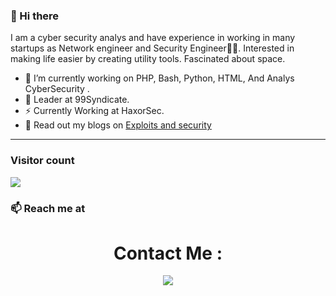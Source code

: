 ### 👋 Hi there 
I am a cyber security analys and have experience in working in many startups as Network engineer and Security Engineer👨‍💻. Interested in making life easier by creating utility tools. Fascinated about space.


- 🔭 I’m currently working on PHP, Bash, Python, HTML, And Analys CyberSecurity .
- 🍔 Leader at 99Syndicate.
- ⚡ Currently Working at HaxorSec.
- 💬 Read out my blogs on [Exploits and security](https://exploitdbs.blogspot.com/)

<hr />

### Visitor count
<img src="https://profile-counter.glitch.me/vanshkapoor/count.svg" />

### 📫 Reach me at 
<div align="center">
 <h1> Contact Me : </h1>
<a href="https://t.me/ntKiL22"><img src="https://img.shields.io/badge/Telegram-2CA5E0?style=for-the-badge&logo=telegram&logoColor=white" /></a>
</div>
